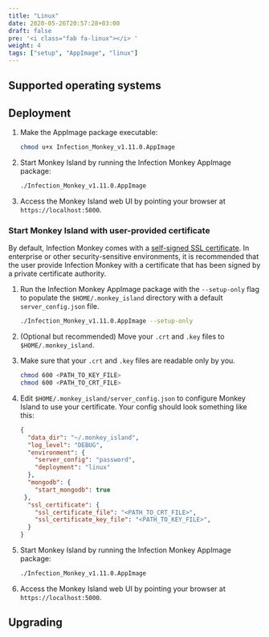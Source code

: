 ```yaml
---
title: "Linux"
date: 2020-05-26T20:57:28+03:00
draft: false
pre: '<i class="fab fa-linux"></i> '
weight: 4
tags: ["setup", "AppImage", "linux"]
---
```


## Supported operating systems

## Deployment

1. Make the AppImage package executable:
    ```bash
    chmod u+x Infection_Monkey_v1.11.0.AppImage
    ```
1. Start Monkey Island by running the Infection Monkey AppImage package:
    ```bash
    ./Infection_Monkey_v1.11.0.AppImage
    ```
1. Access the Monkey Island web UI by pointing your browser at
   `https://localhost:5000`.

### Start Monkey Island with user-provided certificate

By default, Infection Monkey comes with a [self-signed SSL
certificate](https://aboutssl.org/what-is-self-sign-certificate/). In
enterprise or other security-sensitive environments, it is recommended that the
user provide Infection Monkey with a certificate that has been signed by a
private certificate authority.

1. Run the Infection Monkey AppImage package with the `--setup-only` flag to
   populate the `$HOME/.monkey_island` directory with a default
   `server_config.json` file.

    ```bash
    ./Infection_Monkey_v1.11.0.AppImage --setup-only
    ```

1. (Optional but recommended) Move your `.crt` and `.key` files to
   `$HOME/.monkey_island`.

1. Make sure that your `.crt` and `.key` files are readable only by you.

    ```bash
    chmod 600 <PATH_TO_KEY_FILE>
    chmod 600 <PATH_TO_CRT_FILE>
    ```

1.  Edit `$HOME/.monkey_island/server_config.json` to configure Monkey Island
    to use your certificate. Your config should look something like this:

    ```json {linenos=inline,hl_lines=["11-14"]}
    {
      "data_dir": "~/.monkey_island",
      "log_level": "DEBUG",
      "environment": {
        "server_config": "password",
        "deployment": "linux"
      },
      "mongodb": {
        "start_mongodb": true
     },
      "ssl_certificate": {
        "ssl_certificate_file": "<PATH_TO_CRT_FILE>",
        "ssl_certificate_key_file": "<PATH_TO_KEY_FILE>",
      }
    }
    ```

1. Start Monkey Island by running the Infection Monkey AppImage package:
    ```bash
    ./Infection_Monkey_v1.11.0.AppImage
    ```

1. Access the Monkey Island web UI by pointing your browser at
   `https://localhost:5000`.

## Upgrading
